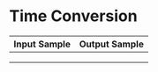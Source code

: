 # Time Conversion




| Input Sample | Output Sample  |
| ------ | ------ |
|  |  |
|  |  |
|  |  |
